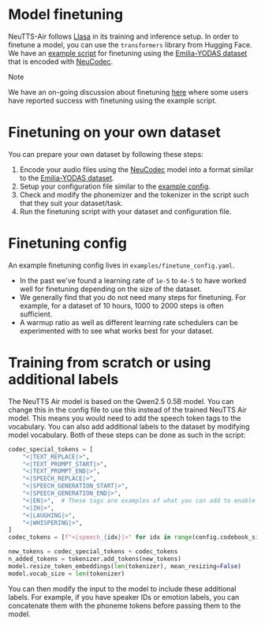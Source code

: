 # Model finetuning

NeuTTS-Air follows [Llasa](https://github.com/zhenye234/LLaSA_training) in its training and inference setup. In order to finetune a model, you can use the `transformers` library from Hugging Face. We have an [example script](/examples/finetune.py) for finetuning using the [Emilia-YODAS dataset](https://huggingface.co/datasets/neuphonic/emilia-yodas-english-neucodec) that is encoded with [NeuCodec](https://huggingface.co/neuphonic/neucodec).

> [!NOTE]
> We have an on-going discussion about finetuning [here](https://github.com/neuphonic/neutts-air/issues/7) where some users have reported success with finetuning using the example script.

# Finetuning on your own dataset

You can prepare your own dataset by following these steps:

1. Encode your audio files using the [NeuCodec](https://huggingface.co/neuphonic/neucodec) model into a format similar to the [Emilia-YODAS dataset](https://huggingface.co/datasets/neuphonic/emilia-yodas-english-neucodec).
2. Setup your configuration file similar to the [example config](finetuning_config.yaml).
3. Check and modify the phonemizer and the tokenizer in the script such that they suit your dataset/task.
4. Run the finetuning script with your dataset and configuration file.

# Finetuning config

An example finetuning config lives in `examples/finetune_config.yaml`.

- In the past we've found a learning rate of `1e-5` to `4e-5` to have worked well for finetuning depending on the size of the dataset.
- We generally find that you do not need many steps for finetuning. For example, for a dataset of 10 hours, 1000 to 2000 steps is often sufficient.
- A warmup ratio as well as different learning rate schedulers can be experimented with to see what works best for your dataset.

# Training from scratch or using additional labels

The NeuTTS Air model is based on the Qwen2.5 0.5B model. You can change this in the config file to use this instead of the trained NeuTTS Air model. This means you would need to add the speech token tags to the vocabulary. You can also add additional labels to the dataset by modifying model vocabulary. Both of these steps can be done as such in the script:

```python
codec_special_tokens = [
    "<|TEXT_REPLACE|>",
    "<|TEXT_PROMPT_START|>",
    "<|TEXT_PROMPT_END|>",
    "<|SPEECH_REPLACE|>",
    "<|SPEECH_GENERATION_START|>",
    "<|SPEECH_GENERATION_END|>",
    "<|EN|>",  # These tags are examples of what you can add to enable features if you have the labels in your dataset
    "<|ZH|>",
    "<|LAUGHING|>",
    "<|WHISPERING|>",
]
codec_tokens = [f"<|speech_{idx}|>" for idx in range(config.codebook_size)]

new_tokens = codec_special_tokens + codec_tokens
n_added_tokens = tokenizer.add_tokens(new_tokens)
model.resize_token_embeddings(len(tokenizer), mean_resizing=False)
model.vocab_size = len(tokenizer)
```

You can then modify the input to the model to include these additional labels. For example, if you have speaker IDs or emotion labels, you can concatenate them with the phoneme tokens before passing them to the model.
